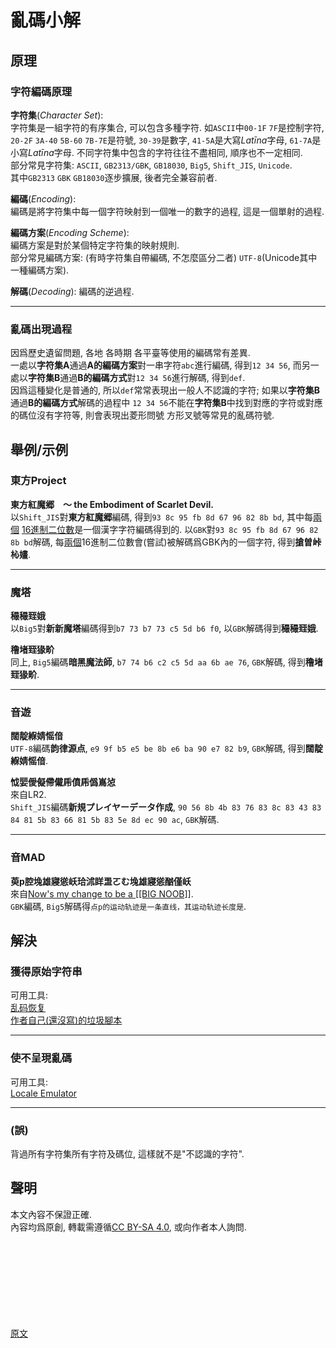 # 亂碼小解

## 原理

### 字符編碼原理

**字符集**(*Character Set*):  
字符集是一組字符的有序集合, 可以包含多種字符. 如`ASCII`中`00-1F` `7F`是控制字符, `20-2F` `3A-40` `5B-60` `7B-7E`是符號, `30-39`是數字, `41-5A`是大寫*Latīna*字母, `61-7A`是小寫*Latīna*字母. 不同字符集中包含的字符往往不盡相同, 順序也不一定相同.  
部分常見字符集: `ASCII`, `GB2313/GBK`, `GB18030`, `Big5`, `Shift_JIS`, `Unicode`.  
其中`GB2313` `GBK` `GB18030`逐步擴展, 後者完全兼容前者.

**編碼**(*Encoding*):  
編碼是將字符集中每一個字符映射到一個唯一的數字的過程, 這是一個單射的過程.

**編碼方案**(*Encoding Scheme*):  
編碼方案是對於某個特定字符集的映射規則.  
部分常見編碼方案: (有時字符集自帶編碼, 不怎麼區分二者) `UTF-8`(Unicode其中一種編碼方案).

**解碼**(*Decoding*):
編碼的逆過程.

***

### 亂碼出現過程

因爲歷史遺留問題, 各地 各時期 各平臺等使用的編碼常有差異.  
一處以**字符集A**通過**A的編碼方案**對一串字符`abc`進行編碼, 得到`12 34 56`, 而另一處以**字符集B**通過**B的編碼方式**對`12 34 56`進行解碼, 得到`def`.  
因爲這種變化是普通的, 所以`def`常常表現出一般人不認識的字符; 如果以**字符集B**通過**B的編碼方式**解碼的過程中 `12 34 56`不能在**字符集B**中找到對應的字符或對應的碼位沒有字符等, 則會表現出菱形問號 方形叉號等常見的亂碼符號.  

## 舉例/示例

### 東方Project

**東方紅魔郷　～ the Embodiment of Scarlet Devil.**  
以`Shift_JIS`對**東方紅魔郷**編碼, 得到`93 8c 95 fb 8d 67 96 82 8b bd`, 其中每[兩個] [16進制二位數]是一個漢字字符編碼得到的. 以`GBK`對`93 8c 95 fb 8d 67 96 82 8b bd`解碼, 每[兩個]16進制二位數會(嘗試)被解碼爲GBK內的一個字符, 得到**搶曽峠杺嫿**.

[兩個]: 在這個例子中是兩個,但是事實上還可能有一字節字符,四字節字符等;具體如何需要看編碼方式的規定.
[16進制二位數]: 即一個字節.

***

### 魔塔

**穝穝臸娥**  
以`Big5`對**新新魔塔**編碼得到`b7 73 b7 73 c5 5d b6 f0`, 以`GBK`解碼得到**穝穝臸娥**.  

**穞堵臸猭畍**  
同上, `Big5`編碼**暗黑魔法師**, `b7 74 b6 c2 c5 5d aa 6b ae 76`, `GBK`解碼, 得到**穞堵臸猭畍**.

***

### 音遊

**闊靛緥婧愮偣**  
`UTF-8`編碼**韵律源点**, `e9 9f b5 e5 be 8b e6 ba 90 e7 82 b9`, `GBK`解碼, 得到**闊靛緥婧愮偣**.

**怴婯僾儗僀儎乕僨乕僞嶌惉**  
來自LR2.  
`Shift_JIS`編碼**新規プレイヤーデータ作成**, `90 56 8b 4b 83 76 83 8c 83 43 83 84 81 5b 83 66 81 5b 83 5e 8d ec 90 ac`, `GBK`解碼.

***

### 音MAD

**萸p腔堍雄寢慫岆珨沭眻盄ㄛむ堍雄寢慫酗僅岆**  
來自[Now's my change to be a \[\[BIG NOOB\]\]](https://www.bilibili.com/video/BV138411A7qd).  
`GBK`編碼, `Big5`解碼得`点p的运动轨迹是一条直线，其运动轨迹长度是`.



## 解決

### 獲得原始字符串

可用工具:  
[乱码恢复](http://www.mytju.com/classCode/tools/messyCodeRecover.asp)  
[作者自己(還沒寫)的垃圾腳本](https://github.com/smalllqiang/character-mojibake)

***

### 使不呈現亂碼

可用工具:  
[Locale Emulator](https://github.com/xupefei/Locale-Emulator)

***

### (誤)

背過所有字符集所有字符及碼位, 這樣就不是"不認識的字符".  

## 聲明

本文內容不保證正確.  
內容均爲原創, 轉載需遵循[CC BY-SA 4.0](https://creativecommons.org/licenses/by-sa/4.0/), 或向作者本人詢問.

</br></br></br></br></br></br></br></br>
[原文](https://smalllqiang.github.io/note/202411/亂碼小解.html)